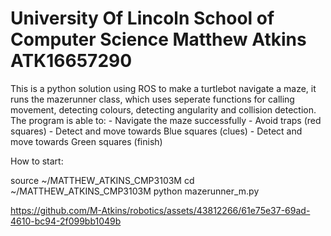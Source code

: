 # University Of Lincoln School of Computer Science Matthew Atkins ATK16657290

This is a python solution using ROS to make a turtlebot navigate a maze, it runs the mazerunner class, which uses seperate functions for calling movement, detecting colours, detecting angularity and collision detection. The program is able to: - Navigate the maze successfully - Avoid traps (red squares) - Detect and move towards Blue squares (clues) - Detect and move towards Green squares (finish)

How to start:

source ~/MATTHEW_ATKINS_CMP3103M 
cd ~/MATTHEW_ATKINS_CMP3103M 
python mazerunner_m.py

https://github.com/M-Atkins/robotics/assets/43812266/61e75e37-69ad-4610-bc94-2f099bb1049b

